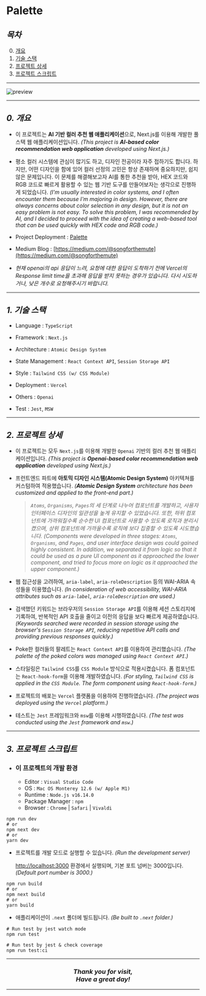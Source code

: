 # Palette

## **_목차_**

0. [개요](#0-개요)
1. [기술 스택](#1-기술-스택)
2. [프로젝트 상세](#2-프로젝트-상세)
3. [프로젝트 스크립트](#3-프로젝트-스크립트)

---

![preview](public/preview.gif)

---

## _0. 개요_

-   이 프로젝트는 **AI 기반 컬러 추천 웹 애플리케이션**으로, Next.js를 이용해 개발한 풀스택 웹 애플리케이션입니다. _(This project is **AI-based color recommendation web application** developed using Next.js.)_

-   평소 컬러 시스템에 관심이 많기도 하고, 디자인 전공이라 자주 접하기도 합니다. 하지만, 어떤 디자인을 함에 있어 컬러 선정의 고민은 항상 존재하며 중요하지만, 쉽지 않은 문제입니다. 이 문제를 해결해보고자 AI를 통한 추천을 받아, HEX 코드와 RGB 코드로 빠르게 활용할 수 있는 웹 기반 도구를 만들어보자는 생각으로 진행하게 되었습니다. _(I'm usually interested in color systems, and I often encounter them because I'm majoring in design. However, there are always concerns about color selection in any design, but it is not an easy problem is not easy. To solve this problem, I was recommended by AI, and I decided to proceed with the idea of creating a web-based tool that can be used quickly with HEX code and RGB code.)_

-   Project Deployment : [Palette](https://palette-pi.vercel.app)

-   Medium Blog : [https://medium.com/@songforthemute](https://medium.com/@songforthemute)

-   _현재 openai의 api 응답이 느려, 요청에 대한 응답이 도착하기 전에 Vercel의 Response limit time을 초과해 응답을 받지 못하는 경우가 있습니다. 다시 시도하거나, 낮은 개수로 요청해주시기 바랍니다._

---

## _1. 기술 스택_

-   Language : `TypeScript`

-   Framework : `Next.js`

-   Architecture : `Atomic Design System`

-   State Management : `React Context API`, `Session Storage API`

-   Style : `Tailwind CSS (w/ CSS Module)`

-   Deployment : `Vercel`

-   Others : `Openai`

-   Test : `Jest`, `MSW`

---

## _2. 프로젝트 상세_

-   이 프로젝트는 모두 `Next.js`를 이용해 개발한 `Openai` 기반의 컬러 추천 웹 애플리케이션입니다. _(This project is **Openai-based color recommendation web application** developed using Next.js.)_

-   프런트엔드 파트에 **아토믹 디자인 시스템(Atomic Design System)** 아키텍쳐를 커스텀하여 적용했습니다.
    _(**Atomic Design System** architecture has been customized and applied to the front-end part.)_

    > _`Atoms`, `Organisms`, `Pages`의 세 단계로 나누어 컴포넌트를 개발하고, 사용자 인터페이스 디자인의 일관성을 높게 유지할 수 있었습니다. 또한, 하위 컴포넌트에 가까워질수록 순수한 UI 컴포넌트로 사용할 수 있도록 로직과 분리시켰으며, 상위 컴포넌트에 가까울수록 로직에 보다 집중할 수 있도록 시도했습니다._ _(Components were developed in three stages: `Atoms`, `Organisms`, and `Pages`, and user interface design was could gained highly consistent. In addition, we separated it from logic so that it could be used as a pure UI component as it approached the lower component, and tried to focus more on logic as it approached the upper component.)_

-   웹 접근성을 고려하여, `aria-label`, `aria-roleDescription` 등의 WAI-ARIA 속성들을 이용했습니다. _(In consideration of web accessibility, WAI-ARIA attributes such as `aria-label`, `aria-roleDescription` are used.)_

-   검색했던 키워드는 브라우저의 `Session Storage API`를 이용해 세션 스토리지에 기록하여, 반복적인 API 호출을 줄이고 이전의 응답을 보다 빠르게 제공하였습니다. _(Keywords searched were recorded in session storage using the browser's `Session Storage API`, reducing repetitive API calls and providing previous responses quickly.)_

-   Poke한 컬러들의 팔레트는 `React Context API`를 이용하여 관리했습니다. _(The palette of the poked colors was managed using `React Context API`.)_

-   스타일링은 `Tailwind CSS`를 `CSS Module` 방식으로 적용시켰습니다. 폼 컴포넌트는 `React-hook-form`을 이용해 개발하였습니다. _(For styling, `Tailwind CSS` is applied in the `CSS Module`. The form component using `React-hook-form`.)_

-   프로젝트의 배포는 `Vercel` 플랫폼을 이용하여 진행하였습니다. _(The project was deployed using the `Vercel` platform.)_

-   테스트는 `Jest` 프레임워크와 `msw`를 이용해 시행하였습니다. _(The test was conducted using the `Jest` framework and `msw`.)_

---

## _3. 프로젝트 스크립트_

-   ### 이 프로젝트의 개발 환경
    -   Editor : `Visual Studio Code`
    -   OS : `Mac OS Monterey 12.6 (w/ Apple M1)`
    -   Runtime : `Node.js v16.14.0`
    -   Package Manager : `npm`
    -   Browser : `Chrome` | `Safari` | `Vivaldi`

```
npm run dev
# or
npm next dev
# or
yarn dev
```

-   프로젝트를 개발 모드로 실행할 수 있습니다. _(Run the development server)_

    [http://localhost:3000]("http://localhost:3000") 환경에서 실행되며, 기본 포트 넘버는 3000입니다. _(Default port number is 3000.)_

```
npm run build
# or
npm next build
# or
yarn build
```

-   애플리케이션이 `.next` 폴더에 빌드됩니다. _(Be built to `.next` folder.)_

```
# Run test by jest watch mode
npm run test

# Run test by jest & check coverage
npm run test:ci
```

---

<h3 align="center">
<i>
Thank you for visit, <br/>
Have a great day! <br/>
<i>
</h3>

---
